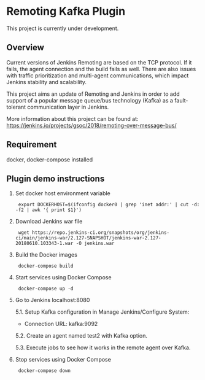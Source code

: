 # Remoting Kafka Plugin
This project is currently under development.

## Overview

Current versions of Jenkins Remoting are based on the TCP protocol. If it fails, the agent connection and the build fails as well. There are also issues with traffic prioritization and multi-agent communications, which impact Jenkins stability and scalability.

This project aims an update of Remoting and Jenkins in order to add support of a popular message queue/bus technology (Kafka) as a fault-tolerant communication layer in Jenkins.

More information about this project can be found at: https://jenkins.io/projects/gsoc/2018/remoting-over-message-bus/

## Requirement
docker, docker-compose installed

## Plugin demo instructions

1. Set docker host environment variable

        export DOCKERHOST=$(ifconfig docker0 | grep 'inet addr:' | cut -d: -f2 | awk '{ print $1}')

2. Download Jenkins war file

        wget https://repo.jenkins-ci.org/snapshots/org/jenkins-ci/main/jenkins-war/2.127-SNAPSHOT/jenkins-war-2.127-20180610.103343-1.war -O jenkins.war

3. Build the Docker images

        docker-compose build

4. Start services using Docker Compose

        docker-compose up -d

5. Go to Jenkins localhost:8080

    5.1. Setup Kafka configuration in Manage Jenkins/Configure System:

    - Connection URL: kafka:9092

    5.2. Create an agent named test2 with Kafka option.

    5.3. Execute jobs to see how it works in the remote agent over Kafka.

6. Stop services using Docker Compose

        docker-compose down
